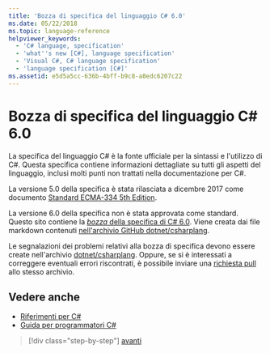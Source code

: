 ```yaml
---
title: 'Bozza di specifica del linguaggio C# 6.0'
ms.date: 05/22/2018
ms.topic: language-reference
helpviewer_keywords:
  - 'C# language, specification'
  - 'what''s new [C#], language specification'
  - 'Visual C#, C# language specification'
  - 'language specification [C#]'
ms.assetid: e5d5a5cc-636b-4bff-b9c8-a8edc6207c22
---
```

# <a name="c-60-draft-language-specification"></a>Bozza di specifica del linguaggio C# 6.0

La specifica del linguaggio C# è la fonte ufficiale per la sintassi e l'utilizzo di C#. Questa specifica contiene informazioni dettagliate su tutti gli aspetti del linguaggio, inclusi molti punti non trattati nella documentazione per C#.

La versione 5.0 della specifica è stata rilasciata a dicembre 2017 come documento [Standard ECMA-334 5th Edition](https://www.ecma-international.org/publications/files/ECMA-ST/ECMA-334.pdf).

La versione 6.0 della specifica non è stata approvata come standard. Questo sito contiene la [*bozza* della specifica di C# 6.0](../../../../_csharplang/spec/introduction.md). Viene creata dai file markdown contenuti [nell'archivio GitHub dotnet/csharplang](https://github.com/dotnet/csharplang/blob/master/spec/README.md).

Le segnalazioni dei problemi relativi alla bozza di specifica devono essere create nell'archivio [dotnet/csharplang](https://github.com/dotnet/csharplang/issues). Oppure, se si è interessati a correggere eventuali errori riscontrati, è possibile inviare una [richiesta pull](https://github.com/dotnet/csharplang/pulls) allo stesso archivio.

## <a name="see-also"></a>Vedere anche

- [Riferimenti per C#](../index.md)
- [Guida per programmatori C#](../../programming-guide/index.md)

>[!div class="step-by-step"]
>[avanti](../../../../_csharplang/spec/introduction.md)

